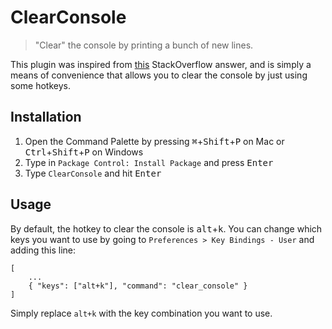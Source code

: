 # ClearConsole
> "Clear" the console by printing a bunch of new lines.

This plugin was inspired from [this](http://stackoverflow.com/questions/24755246/how-to-clear-console-in-sublime-text-editor) StackOverflow answer, and is simply a means of convenience that allows you to clear the console by just using some hotkeys.

## Installation
1. Open the Command Palette by pressing <kbd>⌘</kbd>+<kbd>Shift</kbd>+<kbd>P</kbd> on Mac or <kbd>Ctrl</kbd>+<kbd>Shift</kbd>+<kbd>P</kbd> on Windows
2. Type in `Package Control: Install Package` and press <kbd>Enter</kbd>
3. Type `ClearConsole` and hit <kbd>Enter</kbd>

## Usage
By default, the hotkey to clear the console is <kbd>alt</kbd>+<kbd>k</kbd>. You can change which keys you want to use by going to `Preferences > Key Bindings - User` and adding this line:

```
[
    ...
    { "keys": ["alt+k"], "command": "clear_console" }
]
```

Simply replace `alt+k` with the key combination you want to use.
